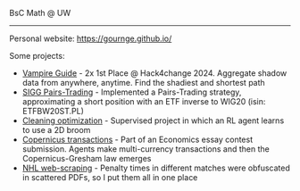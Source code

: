 BsC Math @ UW

---
Personal website: https://gournge.github.io/

Some projects:
- [Vampire Guide](https://github.com/MikPisula/vampire-guide/) - 2x 1st Place @ Hack4change 2024. Aggregate shadow data from anywhere, anytime. Find the shadiest and shortest path
- [SIGG Pairs-Trading](https://gournge.github.io/posts/High-school-competition-and-pairs-trading/) - Implemented a Pairs-Trading strategy, approximating a short position with an ETF inverse to WIG20 (isin: ETFBW20ST.PL)
- [Cleaning optimization](https://github.com/gournge/copernicus-transactions) - Supervised project in which an RL agent learns to use a 2D broom
- [Copernicus transactions](https://github.com/gournge/copernicus-transactions) - Part of an Economics essay contest submission. Agents make multi-currency transactions and then the Copernicus-Gresham law emerges
- [NHL web-scraping](https://www.kaggle.com/datasets/filipmorawiec/nhl-season-2018-2020) - Penalty times in different matches were obfuscated in scattered PDFs, so I put them all in one place
